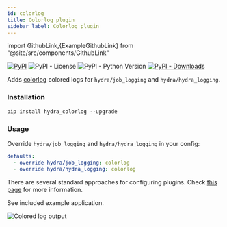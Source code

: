 ```yaml
---
id: colorlog
title: Colorlog plugin
sidebar_label: Colorlog plugin
---
```


import GithubLink,{ExampleGithubLink} from "@site/src/components/GithubLink"


[![PyPI](https://img.shields.io/pypi/v/hydra-colorlog)](https://pypi.org/project/hydra-colorlog/)
![PyPI - License](https://img.shields.io/pypi/l/hydra-colorlog)
![PyPI - Python Version](https://img.shields.io/pypi/pyversions/hydra-colorlog)
[![PyPI - Downloads](https://img.shields.io/pypi/dm/hydra-colorlog.svg)](https://pypistats.org/packages/hydra-colorlog)<ExampleGithubLink text="Example application" to="plugins/hydra_colorlog/example"/><ExampleGithubLink text="Plugin source" to="plugins/hydra_colorlog"/>

Adds <a class="external" href="https://github.com/borntyping/python-colorlog" target="_blank">colorlog</a> colored logs for `hydra/job_logging` and `hydra/hydra_logging`.


### Installation
```commandline
pip install hydra_colorlog --upgrade
```

### Usage
Override `hydra/job_logging` and `hydra/hydra_logging` in your config:

```yaml
defaults:
  - override hydra/job_logging: colorlog
  - override hydra/hydra_logging: colorlog
```

There are several standard approaches for configuring plugins. Check [this page](../patterns/configuring_plugins.md) for more information.

See included <GithubLink to="plugins/hydra_colorlog/example">example application</GithubLink>.
 
![Colored log output](/plugins/colorlog/colorlog.png)
